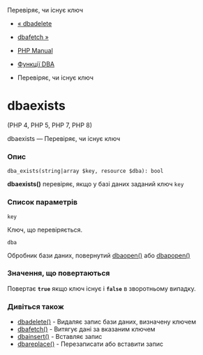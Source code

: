 Перевіряє, чи існує ключ

-   [« dbadelete](function.dba-delete.html)
    
-   [dbafetch »](function.dba-fetch.html)
    
-   [PHP Manual](index.html)
    
-   [Функції DBA](ref.dba.html)
    
-   Перевіряє, чи існує ключ
    

# dbaexists

(PHP 4, PHP 5, PHP 7, PHP 8)

dbaexists — Перевіряє, чи існує ключ

### Опис

```methodsynopsis
dba_exists(string|array $key, resource $dba): bool
```

**dbaexists()** перевіряє, якщо у базі даних заданий ключ `key`

### Список параметрів

`key`

Ключ, що перевіряється.

`dba`

Обробник бази даних, повернутий [dbaopen()](function.dba-open.html) або [dbapopen()](function.dba-popen.html)

### Значення, що повертаються

Повертає **`true`** якщо ключ існує і **`false`** в зворотньому випадку.

### Дивіться також

-   [dbadelete()](function.dba-delete.html) - Видаляє запис бази даних, визначену ключем
-   [dbafetch()](function.dba-fetch.html) - Витягує дані за вказаним ключем
-   [dbainsert()](function.dba-insert.html) - Вставляє запис
-   [dbareplace()](function.dba-replace.html) - Перезаписати або вставити запис